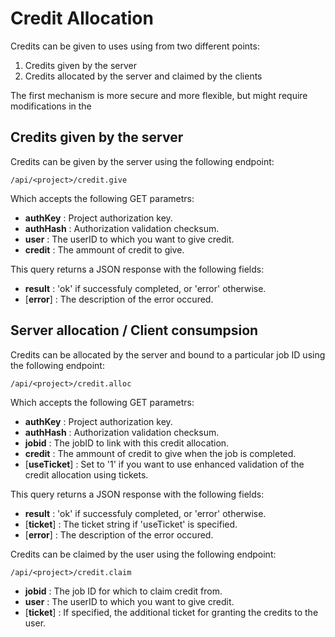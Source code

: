 
# Credit Allocation

Credits can be given to uses using from two different points:

  1. Credits given by the server
  2. Credits allocated by the server and claimed by the clients

The first mechanism is more secure and more flexible, but might require modifications in the 


## Credits given by the server

Credits can be given by the server using the following endpoint:

    /api/<project>/credit.give

Which accepts the following GET parametrs:

  * __authKey__ : Project authorization key.
  * __authHash__ : Authorization validation checksum.
  * __user__ : The userID to which you want to give credit.
  * __credit__ : The ammount of credit to give.

This query returns a JSON response with the following fields:

  * __result__ : 'ok' if successfuly completed, or 'error' otherwise.
  * [__error__] : The description of the error occured.

## Server allocation / Client consumpsion

Credits can be allocated by the server and bound to a particular job ID using the following endpoint:

    /api/<project>/credit.alloc

Which accepts the following GET parametrs:

  * __authKey__ : Project authorization key.
  * __authHash__ : Authorization validation checksum.
  * __jobid__ : The jobID to link with this credit allocation.
  * __credit__ : The ammount of credit to give when the job is completed.
  * [__useTicket__] : Set to '1' if you want to use enhanced validation of the credit allocation using tickets.

This query returns a JSON response with the following fields:

  * __result__ : 'ok' if successfuly completed, or 'error' otherwise.
  * [__ticket__] : The ticket string if 'useTicket' is specified.
  * [__error__] : The description of the error occured.

Credits can be claimed by the user using the following endpoint:

    /api/<project>/credit.claim

  * __jobid__ : The job ID for which to claim credit from.
  * __user__ : The userID to which you want to give credit.
  * [__ticket__] : If specified, the additional ticket for granting the credits to the user.

